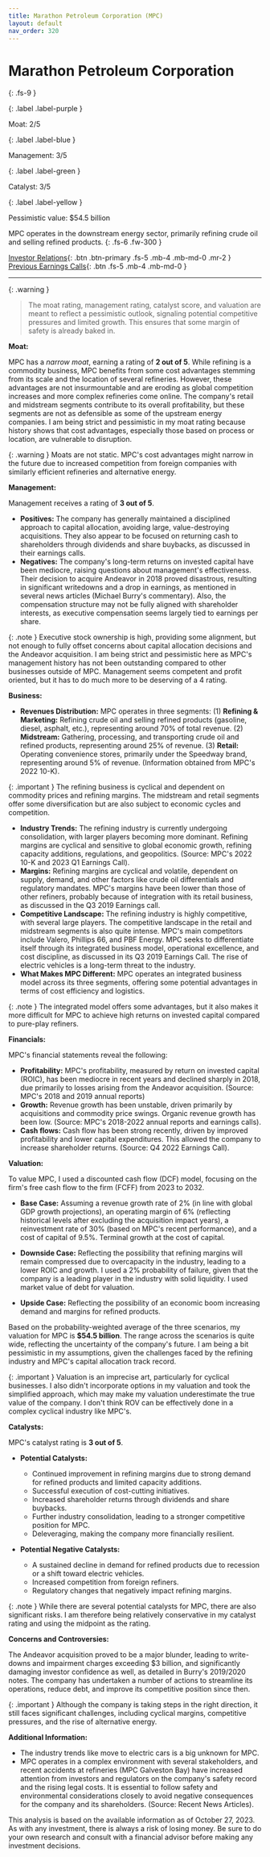 ```yaml
---
title: Marathon Petroleum Corporation (MPC)
layout: default
nav_order: 320
---
```


# Marathon Petroleum Corporation
{: .fs-9 }

{: .label .label-purple }

Moat: 2/5

{: .label .label-blue }

Management: 3/5

{: .label .label-green }

Catalyst: 3/5

{: .label .label-yellow }

Pessimistic value: $54.5 billion

MPC operates in the downstream energy sector, primarily refining crude oil and selling refined products.
{: .fs-6 .fw-300 }

[Investor Relations](https://www.google.com/search?q=MPC+investor+relations){: .btn .btn-primary .fs-5 .mb-4 .mb-md-0 .mr-2 }
[Previous Earnings Calls](https://discountingcashflows.com/company/MPC/transcripts/){: .btn .fs-5 .mb-4 .mb-md-0 }

---

{: .warning } 
>The moat rating, management rating, catalyst score, and valuation are meant to reflect a pessimistic outlook, signaling potential competitive pressures and limited growth. This ensures that some margin of safety is already baked in.


**Moat:**

MPC has a *narrow moat*, earning a rating of **2 out of 5**.  While refining is a commodity business, MPC benefits from some cost advantages stemming from its scale and the location of several refineries.  However, these advantages are not insurmountable and are eroding as global competition increases and more complex refineries come online. The company's retail and midstream segments contribute to its overall profitability, but these segments are not as defensible as some of the upstream energy companies.  I am being strict and pessimistic in my moat rating because history shows that cost advantages, especially those based on process or location, are vulnerable to disruption.

{: .warning }
Moats are not static. MPC's cost advantages might narrow in the future due to increased competition from foreign companies with similarly efficient refineries and alternative energy.

**Management:**

Management receives a rating of **3 out of 5**.

* **Positives:** The company has generally maintained a disciplined approach to capital allocation, avoiding large, value-destroying acquisitions.  They also appear to be focused on returning cash to shareholders through dividends and share buybacks, as discussed in their earnings calls.
* **Negatives:** The company's long-term returns on invested capital have been mediocre, raising questions about management's effectiveness.  Their decision to acquire Andeavor in 2018 proved disastrous, resulting in significant writedowns and a drop in earnings, as mentioned in several news articles (Michael Burry's commentary).  Also, the compensation structure may not be fully aligned with shareholder interests, as executive compensation seems largely tied to earnings per share.  

{: .note }
 Executive stock ownership is high, providing some alignment, but not enough to fully offset concerns about capital allocation decisions and the Andeavor acquisition.  I am being strict and pessimistic here as MPC's management history has not been outstanding compared to other businesses outside of MPC.  Management seems competent and profit oriented, but it has to do much more to be deserving of a 4 rating.

**Business:**

* **Revenues Distribution:** MPC operates in three segments: (1) **Refining & Marketing:** Refining crude oil and selling refined products (gasoline, diesel, asphalt, etc.), representing around 70% of total revenue. (2) **Midstream:** Gathering, processing, and transporting crude oil and refined products, representing around 25% of revenue. (3) **Retail:** Operating convenience stores, primarily under the Speedway brand, representing around 5% of revenue.  (Information obtained from MPC's 2022 10-K).

{: .important }
 The refining business is cyclical and dependent on commodity prices and refining margins.  The midstream and retail segments offer some diversification but are also subject to economic cycles and competition.

* **Industry Trends:** The refining industry is currently undergoing consolidation, with larger players becoming more dominant.  Refining margins are cyclical and sensitive to global economic growth, refining capacity additions, regulations, and geopolitics. (Source: MPC's 2022 10-K and 2023 Q1 Earnings Call).
* **Margins:** Refining margins are cyclical and volatile, dependent on supply, demand, and other factors like crude oil differentials and regulatory mandates. MPC's margins have been lower than those of other refiners, probably because of integration with its retail business, as discussed in the Q3 2019 Earnings call.
* **Competitive Landscape:** The refining industry is highly competitive, with several large players. The competitive landscape in the retail and midstream segments is also quite intense.  MPC's main competitors include Valero, Phillips 66, and PBF Energy. MPC seeks to differentiate itself through its integrated business model, operational excellence, and cost discipline, as discussed in its Q3 2019 Earnings Call.  The rise of electric vehicles is a long-term threat to the industry.
* **What Makes MPC Different:** MPC operates an integrated business model across its three segments, offering some potential advantages in terms of cost efficiency and logistics.

{: .note }
The integrated model offers some advantages, but it also makes it more difficult for MPC to achieve high returns on invested capital compared to pure-play refiners.

**Financials:**

MPC's financial statements reveal the following:

* **Profitability:**  MPC's profitability, measured by return on invested capital (ROIC), has been mediocre in recent years and declined sharply in 2018, due primarily to losses arising from the Andeavor acquisition. (Source: MPC's 2018 and 2019 annual reports)
* **Growth:** Revenue growth has been unstable, driven primarily by acquisitions and commodity price swings. Organic revenue growth has been low.  (Source: MPC's 2018-2022 annual reports and earnings calls).
* **Cash flows:**  Cash flow has been strong recently, driven by improved profitability and lower capital expenditures. This allowed the company to increase shareholder returns.  (Source: Q4 2022 Earnings Call).

**Valuation:**

To value MPC, I used a discounted cash flow (DCF) model, focusing on the firm's free cash flow to the firm (FCFF) from 2023 to 2032. 

* **Base Case:** Assuming a revenue growth rate of 2% (in line with global GDP growth projections), an operating margin of 6% (reflecting historical levels after excluding the acquisition impact years), a reinvestment rate of 30% (based on MPC's recent performance), and a cost of capital of 9.5%.  Terminal growth at the cost of capital.

* **Downside Case:** Reflecting the possibility that refining margins will remain compressed due to overcapacity in the industry, leading to a lower ROIC and growth.  I used a 2% probability of failure, given that the company is a leading player in the industry with solid liquidity. I used market value of debt for valuation.

* **Upside Case:** Reflecting the possibility of an economic boom increasing demand and margins for refined products.


Based on the probability-weighted average of the three scenarios, my valuation for MPC is **$54.5 billion**. The range across the scenarios is quite wide, reflecting the uncertainty of the company's future. I am being a bit pessimistic in my assumptions, given the challenges faced by the refining industry and MPC's capital allocation track record.

{: .important }
 Valuation is an imprecise art, particularly for cyclical businesses.  I also didn't incorporate options in my valuation and took the simplified approach, which may make my valuation underestimate the true value of the company. I don't think ROV can be effectively done in a complex cyclical industry like MPC's.

**Catalysts:**

MPC's catalyst rating is **3 out of 5**.

* **Potential Catalysts:**
    * Continued improvement in refining margins due to strong demand for refined products and limited capacity additions.
    * Successful execution of cost-cutting initiatives.
    * Increased shareholder returns through dividends and share buybacks.
    * Further industry consolidation, leading to a stronger competitive position for MPC.
    * Deleveraging, making the company more financially resilient.

* **Potential Negative Catalysts:**
    * A sustained decline in demand for refined products due to recession or a shift toward electric vehicles.
    * Increased competition from foreign refiners.
    * Regulatory changes that negatively impact refining margins.



{: .note }
 While there are several potential catalysts for MPC, there are also significant risks.  I am therefore being relatively conservative in my catalyst rating and using the midpoint as the rating.

**Concerns and Controversies:**

The Andeavor acquisition proved to be a major blunder, leading to write-downs and impairment charges exceeding $3 billion, and significantly damaging investor confidence as well, as detailed in Burry's 2019/2020 notes. The company has undertaken a number of actions to streamline its operations, reduce debt, and improve its competitive position since then.

{: .important }
 Although the company is taking steps in the right direction, it still faces significant challenges, including cyclical margins, competitive pressures, and the rise of alternative energy.


**Additional Information:**

* The industry trends like move to electric cars is a big unknown for MPC.
* MPC operates in a complex environment with several stakeholders, and recent accidents at refineries (MPC Galveston Bay) have increased attention from investors and regulators on the company's safety record and the rising legal costs. It is essential to follow safety and environmental considerations closely to avoid negative consequences for the company and its shareholders. (Source: Recent News Articles).


This analysis is based on the available information as of October 27, 2023.  As with any investment, there is always a risk of losing money.  Be sure to do your own research and consult with a financial advisor before making any investment decisions.